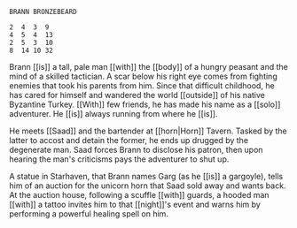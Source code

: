 ```
BRANN BRONZEBEARD

2  4  3  9
4  5  4  13
2  5  3  10
8  14 10 32
```

Brann [[is]] a tall, pale man [[with]] the [[body]] of a hungry peasant and the mind of a skilled tactician. A scar below his right eye comes from fighting enemies that took his parents from him. Since that difficult childhood, he has cared for himself and wandered the world [[outside]] of his native Byzantine Turkey. [[With]] few friends, he has made his name as a [[solo]] adventurer. He [[is]] always running from where he [[is]].

He meets [[Saad]] and the bartender at [[horn|Horn]] Tavern. Tasked by the latter to accost and detain the former, he ends up drugged by the degenerate man. Saad forces Brann to disclose his patron, then upon hearing the man's criticisms pays the adventurer to shut up.

A statue in Starhaven, that Brann names Garg (as he [[is]] a gargoyle), tells him of an auction for the unicorn horn that Saad sold away and wants back. At the auction house, following a scuffle [[with]] guards, a hooded man [[with]] a tattoo invites him to that [[night]]'s event and warns him by performing a powerful healing spell on him.

